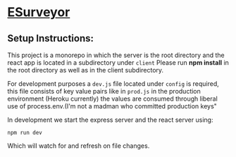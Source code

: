 # [ESurveyor](https://stark-chamber-19026.herokuapp.com/)

## Setup Instructions:

This project is a monorepo in which the server is the root directory and the react app is located in a subdirectory under `client`
Please run **npm install** in the root directory as well as in the client subdirectory.

For development purposes a `dev.js` file located under `config` is required, this file consists of key value pairs like in `prod.js` in the production environment (Heroku currently) the values are consumed through liberal use of process.env.(I'm not a madman who committed production keys"

In development we start the express server and the react server using:

```
npm run dev
```

Which will watch for and refresh on file changes.
